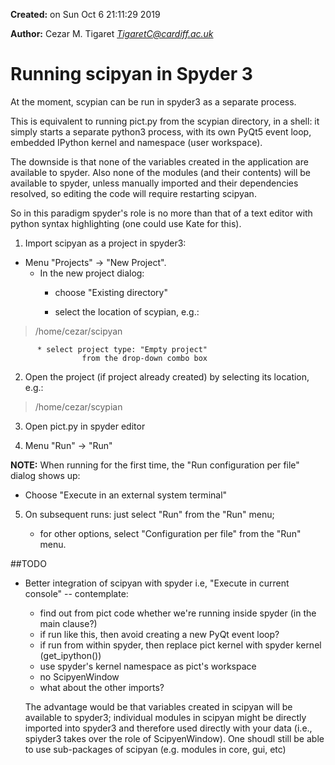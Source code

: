 **Created:** on Sun Oct  6 21:11:29 2019

**Author:** Cezar M. Tigaret *TigaretC@cardiff.ac.uk*


# Running scipyan in Spyder 3

At the moment, scypian can be run in spyder3 as a separate process.

This is equivalent to running pict.py from the scypian directory, in a shell: it simply
starts a separate python3 process, with its own PyQt5 event loop, embedded
IPython kernel and namespace (user workspace). 

The downside is that none of the variables created in the application are available to spyder.
Also none of the modules (and their contents) will be available to spyder, unless manually
imported and their dependencies resolved, so editing the code will require restarting
scipyan.

So in this paradigm spyder's role is no more than that of a text editor with python
syntax highlighting (one could use Kate for this).


1. Import scipyan as a project in spyder3:
        
- Menu "Projects" -> "New Project".
     - In the new project dialog:
          * choose "Existing directory"
                
          * select the location of scypian, e.g.:
> /home/cezar/scipyan
                    
          * select project type: "Empty project" 
                    from the drop-down combo box
    
2. Open the project (if project already created) by 
            selecting its location, e.g.:
> /home/cezar/scypian
        
3. Open pict.py in spyder editor
        
4. Menu "Run" -> "Run"
        
**NOTE:** When running for the first time,
               the "Run configuration per file" dialog shows up:

- Choose "Execute in an external system terminal"

5. On subsequent runs: just select "Run" from the "Run" menu; 

    * for other options, select "Configuration per file" from the "Run" menu.

##TODO

- Better integration of scipyan with spyder i.e, "Execute in current console" -- contemplate:
    - find out from pict code whether we're running inside spyder (in the main clause?)
    - if run like this, then avoid creating a new PyQt event loop?
    - if run from within spyder, then replace pict kernel with spyder kernel (get_ipython())
    - use spyder's kernel namespace as pict's workspace
    - no ScipyenWindow
    - what about the other imports?

    The advantage would be that variables created in scipyan will be available to spyder3;
    individual modules in scipyan might be directly imported into spyder3 and therefore
    used directly with your data (i.e., spiyder3 takes over the role of ScipyenWindow).
    One shoudl still be able to use sub-packages of scipyan (e.g. modules in core, gui, etc)
        
